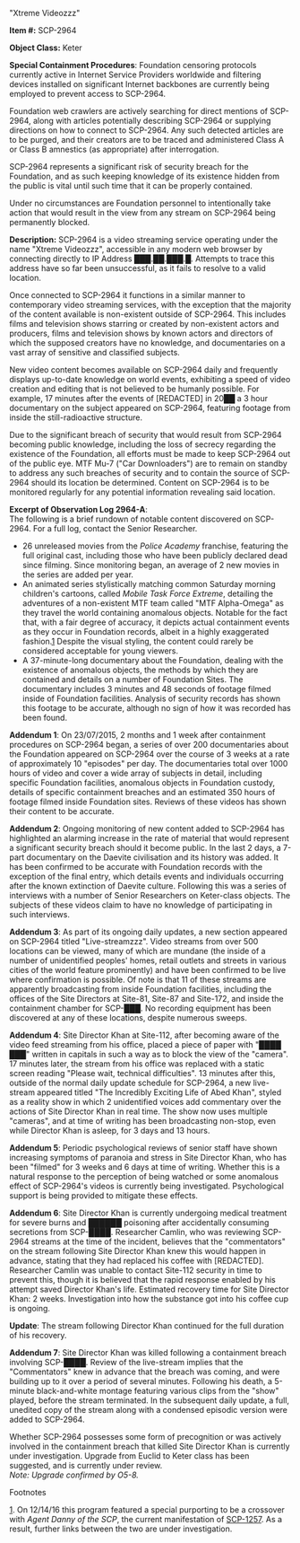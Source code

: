 "Xtreme Videozzz"

**Item #:** SCP-2964

**Object Class:** Keter

**Special Containment Procedures**: Foundation censoring protocols currently active in Internet Service Providers worldwide and filtering devices installed on significant Internet backbones are currently being employed to prevent access to SCP-2964.

Foundation web crawlers are actively searching for direct mentions of SCP-2964, along with articles potentially describing SCP-2964 or supplying directions on how to connect to SCP-2964. Any such detected articles are to be purged, and their creators are to be traced and administered Class A or Class B amnestics (as appropriate) after interrogation.

SCP-2964 represents a significant risk of security breach for the Foundation, and as such keeping knowledge of its existence hidden from the public is vital until such time that it can be properly contained.

Under no circumstances are Foundation personnel to intentionally take action that would result in the view from any stream on SCP-2964 being permanently blocked.

**Description:** SCP-2964 is a video streaming service operating under the name "Xtreme Videozzz", accessible in any modern web browser by connecting directly to IP Address ███.██.███.█. Attempts to trace this address have so far been unsuccessful, as it fails to resolve to a valid location.

Once connected to SCP-2964 it functions in a similar manner to contemporary video streaming services, with the exception that the majority of the content available is non-existent outside of SCP-2964. This includes films and television shows starring or created by non-existent actors and producers, films and television shows by known actors and directors of which the supposed creators have no knowledge, and documentaries on a vast array of sensitive and classified subjects.

New video content becomes available on SCP-2964 daily and frequently displays up-to-date knowledge on world events, exhibiting a speed of video creation and editing that is not believed to be humanly possible. For example, 17 minutes after the events of \[REDACTED\] in 20██ a 3 hour documentary on the subject appeared on SCP-2964, featuring footage from inside the still-radioactive structure.

Due to the significant breach of security that would result from SCP-2964 becoming public knowledge, including the loss of secrecy regarding the existence of the Foundation, all efforts must be made to keep SCP-2964 out of the public eye. MTF Mu-7 ("Car Downloaders") are to remain on standby to address any such breaches of security and to contain the source of SCP-2964 should its location be determined. Content on SCP-2964 is to be monitored regularly for any potential information revealing said location.

**Excerpt of Observation Log 2964-A**:  
The following is a brief rundown of notable content discovered on SCP-2964. For a full log, contact the Senior Researcher.

*   26 unreleased movies from the _Police Academy_ franchise, featuring the full original cast, including those who have been publicly declared dead since filming. Since monitoring began, an average of 2 new movies in the series are added per year.
*   An animated series stylistically matching common Saturday morning children's cartoons, called _Mobile Task Force Extreme_, detailing the adventures of a non-existent MTF team called "MTF Alpha-Omega" as they travel the world containing anomalous objects. Notable for the fact that, with a fair degree of accuracy, it depicts actual containment events as they occur in Foundation records, albeit in a highly exaggerated fashion.[1](javascript:;) Despite the visual styling, the content could rarely be considered acceptable for young viewers.
*   A 37-minute-long documentary about the Foundation, dealing with the existence of anomalous objects, the methods by which they are contained and details on a number of Foundation Sites. The documentary includes 3 minutes and 48 seconds of footage filmed inside of Foundation facilities. Analysis of security records has shown this footage to be accurate, although no sign of how it was recorded has been found.

**Addendum 1**: On 23/07/2015, 2 months and 1 week after containment procedures on SCP-2964 began, a series of over 200 documentaries about the Foundation appeared on SCP-2964 over the course of 3 weeks at a rate of approximately 10 "episodes" per day. The documentaries total over 1000 hours of video and cover a wide array of subjects in detail, including specific Foundation facilities, anomalous objects in Foundation custody, details of specific containment breaches and an estimated 350 hours of footage filmed inside Foundation sites. Reviews of these videos has shown their content to be accurate.

**Addendum 2**: Ongoing monitoring of new content added to SCP-2964 has highlighted an alarming increase in the rate of material that would represent a significant security breach should it become public. In the last 2 days, a 7-part documentary on the Daevite civilisation and its history was added. It has been confirmed to be accurate with Foundation records with the exception of the final entry, which details events and individuals occurring after the known extinction of Daevite culture. Following this was a series of interviews with a number of Senior Researchers on Keter-class objects. The subjects of these videos claim to have no knowledge of participating in such interviews.

**Addendum 3**: As part of its ongoing daily updates, a new section appeared on SCP-2964 titled "Live-streamzzz". Video streams from over 500 locations can be viewed, many of which are mundane (the inside of a number of unidentified peoples' homes, retail outlets and streets in various cities of the world feature prominently) and have been confirmed to be live where confirmation is possible. Of note is that 11 of these streams are apparently broadcasting from inside Foundation facilities, including the offices of the Site Directors at Site-81, Site-87 and Site-172, and inside the containment chamber for SCP-███. No recording equipment has been discovered at any of these locations, despite numerous sweeps.

**Addendum 4**: Site Director Khan at Site-112, after becoming aware of the video feed streaming from his office, placed a piece of paper with "████ ███" written in capitals in such a way as to block the view of the "camera". 17 minutes later, the stream from his office was replaced with a static screen reading "Please wait, technical difficulties". 13 minutes after this, outside of the normal daily update schedule for SCP-2964, a new live-stream appeared titled "The Incredibly Exciting Life of Abed Khan", styled as a reality show in which 2 unidentified voices add commentary over the actions of Site Director Khan in real time. The show now uses multiple "cameras", and at time of writing has been broadcasting non-stop, even while Director Khan is asleep, for 3 days and 13 hours.

**Addendum 5**: Periodic psychological reviews of senior staff have shown increasing symptoms of paranoia and stress in Site Director Khan, who has been "filmed" for 3 weeks and 6 days at time of writing. Whether this is a natural response to the perception of being watched or some anomalous effect of SCP-2964's videos is currently being investigated. Psychological support is being provided to mitigate these effects.

**Addendum 6**: Site Director Khan is currently undergoing medical treatment for severe burns and ██████ poisoning after accidentally consuming secretions from SCP-████. Researcher Camlin, who was reviewing SCP-2964 streams at the time of the incident, believes that the "commentators" on the stream following Site Director Khan knew this would happen in advance, stating that they had replaced his coffee with \[REDACTED\]. Researcher Camlin was unable to contact Site-112 security in time to prevent this, though it is believed that the rapid response enabled by his attempt saved Director Khan's life. Estimated recovery time for Site Director Khan: 2 weeks. Investigation into how the substance got into his coffee cup is ongoing.

**Update**: The stream following Director Khan continued for the full duration of his recovery.

**Addendum 7**: Site Director Khan was killed following a containment breach involving SCP-████. Review of the live-stream implies that the "Commentators" knew in advance that the breach was coming, and were building up to it over a period of several minutes. Following his death, a 5-minute black-and-white montage featuring various clips from the "show" played, before the stream terminated. In the subsequent daily update, a full, unedited copy of the stream along with a condensed episodic version were added to SCP-2964.

Whether SCP-2964 possesses some form of precognition or was actively involved in the containment breach that killed Site Director Khan is currently under investigation. Upgrade from Euclid to Keter class has been suggested, and is currently under review.  
_Note: Upgrade confirmed by O5-8._

Footnotes

[1](javascript:;). On 12/14/16 this program featured a special purporting to be a crossover with _Agent Danny of the SCP_, the current manifestation of [SCP-1257](/scp-1257). As a result, further links between the two are under investigation.